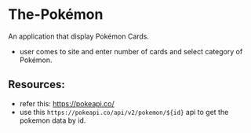 
# The-Pokémon

 An application that display Pokémon Cards.

- user comes to site and enter number of cards and select category of Pokémon.

## Resources:

- refer this: https://pokeapi.co/
- use this `https://pokeapi.co/api/v2/pokemon/${id}` api to get the pokemon data by id.





